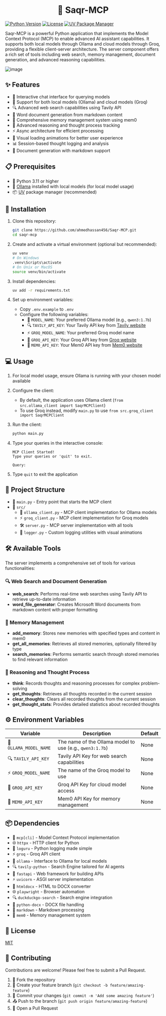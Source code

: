<h1><center> 🦅 Saqr-MCP </center></h1>

[![Python Version](https://img.shields.io/badge/python-3.11%2B-blue)](https://www.python.org/downloads/)
[![License](https://img.shields.io/badge/license-MIT-green)](LICENSE)
[![UV Package Manager](https://img.shields.io/badge/package%20manager-UV-orange)](https://github.com/astral-sh/uv)

Saqr-MCP is a powerful Python application that implements the Model Context Protocol (MCP) to enable advanced AI assistant capabilities. It supports both local models through Ollama and cloud models through Groq, providing a flexible client-server architecture. The server component offers a rich set of tools including web search, memory management, document generation, and advanced reasoning capabilities.

![image](https://github.com/user-attachments/assets/2ee374a5-8b63-4f5a-b7fd-5bdae3a05e37)

## ✨ Features

- 🤖 Interactive chat interface for querying models
- 🔄 Support for both local models (Ollama) and cloud models (Groq)
- 🔍 Advanced web search capabilities using Tavily API
- 📝 Word document generation from markdown content
- 🧠 Comprehensive memory management system using mem0
- 💭 Advanced reasoning and thought process tracking
- ⚡ Async architecture for efficient processing
- 🎨 Visual loading animations for better user experience
- 📊 Session-based thought logging and analysis
- 📄 Document generation with markdown support

## 📋 Prerequisites

- 🐍 Python 3.11 or higher
- 🦙 [Ollama](https://ollama.ai/) installed with local models (for local model usage)
- 📦 [UV](https://github.com/astral-sh/uv) package manager (recommended)

## 🚀 Installation

1. Clone this repository:

   ```bash
   git clone https://github.com/ahmedhassan456/Saqr-MCP.git
   cd saqr-mcp
   ```

2. Create and activate a virtual environment (optional but recommended):

   ```bash
   uv venv
   # On Windows
   .venv\Scripts\activate
   # On Unix or MacOS
   source venv/bin/activate
   ```

3. Install dependencies:

   ```bash
   uv add -r requirements.txt
   ```

4. Set up environment variables:
   - Copy `.env.example` to `.env`
   - Configure the following variables:
     - 🔑 `MODEL_NAME`: Your preferred Ollama model (e.g., `qwen3:1.7b`)
     - 🔍 `TAVILY_API_KEY`: Your Tavily API key from [Tavily website](https://app.tavily.com/home)
     - ⚡ `GROQ_MODEL_NAME`: Your preferred Groq model name
     - 🔐 `GROQ_API_KEY`: Your Groq API key from [Groq website](https://console.groq.com/)
     - 🧠 `MEM0_API_KEY`: Your Mem0 API key from [Mem0 website](https://mem0.ai/)

## 💻 Usage

1. For local model usage, ensure Ollama is running with your chosen model available

2. Configure the client:
   - By default, the application uses Ollama client (`from src.ollama_client import SaqrMCPClient`)
   - To use Groq instead, modify `main.py` to use `from src.groq_client import SaqrMCPClient`

3. Run the client:

   ```bash
   python main.py
   ```

4. Type your queries in the interactive console:

   ```
   MCP Client Started!
   Type your queries or 'quit' to exit.

   Query:
   ```

5. Type `quit` to exit the application

## 📁 Project Structure

- 📄 `main.py` - Entry point that starts the MCP client
- 📂 `src/`
  - 🔄 `ollama_client.py` - MCP client implementation for Ollama models
  - ⚡ `groq_client.py` - MCP client implementation for Groq models
  - 🛠️ `server.py` - MCP server implementation with all tools
  - 📝 `logger.py` - Custom logging utilities with visual animations

## 🛠️ Available Tools

The server implements a comprehensive set of tools for various functionalities:

### 🔍 Web Search and Document Generation
- **web_search**: Performs real-time web searches using Tavily API to retrieve up-to-date information
- **word_file_generator**: Creates Microsoft Word documents from markdown content with proper formatting

### 🧠 Memory Management
- **add_memory**: Stores new memories with specified types and content in mem0
- **get_all_memories**: Retrieves all stored memories, optionally filtered by type
- **search_memories**: Performs semantic search through stored memories to find relevant information

### 💭 Reasoning and Thought Process
- **think**: Records thoughts and reasoning processes for complex problem-solving
- **get_thoughts**: Retrieves all thoughts recorded in the current session
- **clear_thoughts**: Clears all recorded thoughts from the current session
- **get_thought_stats**: Provides detailed statistics about recorded thoughts

## ⚙️ Environment Variables

| Variable | Description | Default |
|----------|-------------|---------|
| 🔑 `OLLAMA_MODEL_NAME` | The name of the Ollama model to use (e.g., `qwen3:1.7b`) | None |
| 🔍 `TAVILY_API_KEY` | Tavily API Key for web search capabilities | None |
| ⚡ `GROQ_MODEL_NAME` | The name of the Groq model to use | None |
| 🔐 `GROQ_API_KEY` | Groq API Key for cloud model access | None |
| 🧠 `MEM0_API_KEY` | Mem0 API Key for memory management | None |

## 📦 Dependencies

- 🔄 `mcp[cli]` - Model Context Protocol implementation
- 🌐 `httpx` - HTTP client for Python
- 📝 `loguru` - Python logging made simple
- ⚡ `groq` - Groq API client
- 🦙 `ollama` - Interface to Ollama for local models
- 🔍 `tavily-python` - Search Engine tailored for AI agents
- 🚀 `fastapi` - Web framework for building APIs
- ⚡ `uvicorn` - ASGI server implementation
- 📄 `htmldocx` - HTML to DOCX converter
- 🌐 `playwright` - Browser automation
- 🔍 `duckduckgo-search` - Search engine integration
- 📄 `python-docx` - DOCX file handling
- 📝 `markdown` - Markdown processing
- 🧠 `mem0` - Memory management system

## 📄 License

[MIT](LICENSE)

## 🤝 Contributing

Contributions are welcome! Please feel free to submit a Pull Request.

1. 🍴 Fork the repository
2. 🌿 Create your feature branch (`git checkout -b feature/amazing-feature`)
3. 💾 Commit your changes (`git commit -m 'Add some amazing feature'`)
4. 📤 Push to the branch (`git push origin feature/amazing-feature`)
5. 🔄 Open a Pull Request

